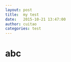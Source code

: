 ```yaml
---
layout: post
title:  my test
date:   2015-10-21 13:47:00
author: cuitao
categories: test
---
```



# abc